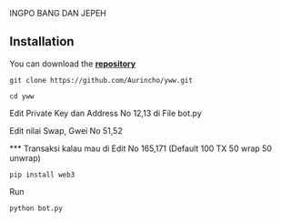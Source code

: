INGPO BANG DAN JEPEH
## Installation
You can download the [**repository**](https://github.com/Aurincho/yww.git)
```shell
git clone https://github.com/Aurincho/yww.git
```
```shell
cd yww
```
Edit Private Key dan Address No 12,13 di File bot.py

Edit nilai Swap, Gwei No 51,52

*** Transaksi kalau mau di Edit No 165,171 (Default 100 TX 50 wrap 50 unwrap)

```shell
pip install web3
```
Run
```shell
python bot.py
```
